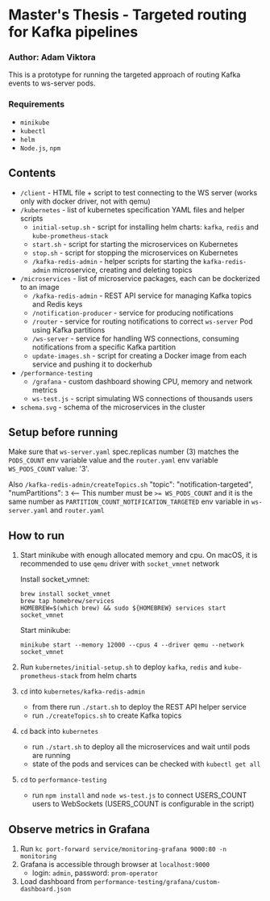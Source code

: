 # Master's Thesis - Targeted routing for Kafka pipelines

### Author: Adam Viktora

This is a prototype for running the targeted approach of routing Kafka events to ws-server pods.

### Requirements

- `minikube`
- `kubectl`
- `helm`
- `Node.js`, `npm`

## Contents

- `/client` - HTML file + script to test connecting to the WS server (works only with docker driver, not with qemu)
- `/kubernetes` - list of kubernetes specification YAML files and helper scripts
  - `initial-setup.sh` - script for installing helm charts: `kafka`, `redis` and `kube-prometheus-stack`
  - `start.sh` - script for starting the microservices on Kubernetes
  - `stop.sh` - script for stopping the microservices on Kubernetes
  - `/kafka-redis-admin` - helper scripts for starting the `kafka-redis-admin` microservice, creating and deleting topics
- `/microservices` - list of microservice packages, each can be dockerized to an image
  - `/kafka-redis-admin` - REST API service for managing Kafka topics and Redis keys
  - `/notification-producer` - service for producing notifications
  - `/router` - service for routing notifications to correct `ws-server` Pod using Kafka partitions
  - `/ws-server` - service for handling WS connections, consuming notifications from a specific Kafka partition
  - `update-images.sh` - script for creating a Docker image from each service and pushing it to dockerhub
- `/performance-testing`
  - `/grafana` - custom dashboard showing CPU, memory and network metrics
  - `ws-test.js` - script simulating WS connections of thousands users
- `schema.svg` - schema of the microservices in the cluster

## Setup before running

Make sure that `ws-server.yaml` spec.replicas number (3) matches the `PODS_COUNT` env variable value and the `router.yaml` env variable `WS_PODS_COUNT` value: '3'.

Also `/kafka-redis-admin/createTopics.sh` "topic": "notification-targeted", "numPartitions": `3` <-- This number must be `>= WS_PODS_COUNT` and it is the same number as `PARTITION_COUNT_NOTIFICATION_TARGETED` env variable in `ws-server.yaml` and `router.yaml`

## How to run

1. Start minikube with enough allocated memory and cpu. On macOS, it is recommended to use `qemu` driver with `socket_vmnet` network

   Install socket_vmnet:

   ```
   brew install socket_vmnet
   brew tap homebrew/services
   HOMEBREW=$(which brew) && sudo ${HOMEBREW} services start socket_vmnet
   ```

   Start minikube:

   ```
   minikube start --memory 12000 --cpus 4 --driver qemu --network socket_vmnet
   ```

2. Run `kubernetes/initial-setup.sh` to deploy `kafka`, `redis` and `kube-prometheus-stack` from helm charts
3. `cd` into `kubernetes/kafka-redis-admin`
   - from there run `./start.sh` to deploy the REST API helper service
   - run `./createTopics.sh` to create Kafka topics
4. `cd` back into `kubernetes`
   - run `./start.sh` to deploy all the microservices and wait until pods are running
   - state of the pods and services can be checked with `kubectl get all`
5. `cd` to `performance-testing`
   - run `npm install` and `node ws-test.js` to connect USERS_COUNT users to WebSockets (USERS_COUNT is configurable in the script)

## Observe metrics in Grafana

1. Run `kc port-forward service/monitoring-grafana 9000:80 -n monitoring`
2. Grafana is accessible through browser at `localhost:9000`
   - login: `admin`, password: `prom-operator`
3. Load dashboard from `performance-testing/grafana/custom-dashboard.json`
